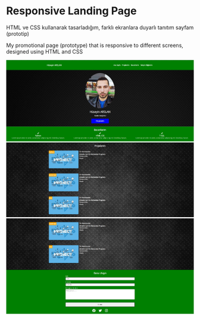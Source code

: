 # Responsive Landing Page
HTML ve CSS kullanarak tasarladığım, farklı ekranlara duyarlı tanıtım sayfam (prototip)

My promotional page (prototype) that is responsive to different screens, designed using HTML and CSS

<img src="images/landingpage1.jpg">
<img src="images/landingpage2.jpg">
<img src="images/landingpage3.jpg">
